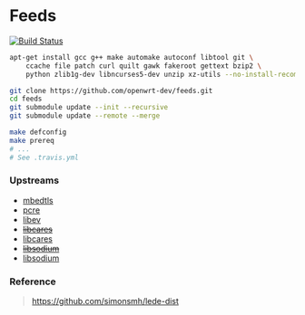 # Feeds

[![Build Status](https://travis-ci.org/openwrt-dev/feeds.svg?branch=master)](https://travis-ci.org/openwrt-dev/feeds)

```bash
apt-get install gcc g++ make automake autoconf libtool git \
    ccache file patch curl quilt gawk fakeroot gettext bzip2 \
    python zlib1g-dev libncurses5-dev unzip xz-utils --no-install-recommends

git clone https://github.com/openwrt-dev/feeds.git
cd feeds
git submodule update --init --recursive
git submodule update --remote --merge

make defconfig
make prereq
# ...
# See .travis.yml
```

### Upstreams

- [mbedtls](https://github.com/shadowsocks/openwrt-feeds/tree/master/base/mbedtls)
- [pcre](https://github.com/shadowsocks/openwrt-feeds/tree/master/packages/pcre)
- [libev](https://github.com/shadowsocks/openwrt-feeds/tree/master/packages/libev)
- ~~[libcares](https://github.com/openwrt/packages/tree/master/libs/c-ares)~~
- [libcares](https://github.com/shadowsocks/openwrt-feeds/tree/master/packages/libcares)
- ~~[libsodium](https://github.com/openwrt/packages/tree/master/libs/libsodium)~~
- [libsodium](https://github.com/shadowsocks/openwrt-feeds/tree/master/packages/libsodium)

### Reference

> https://github.com/simonsmh/lede-dist
